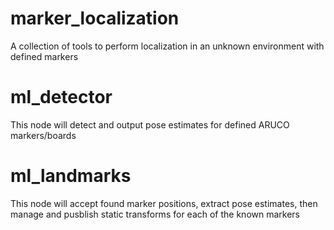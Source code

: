 # marker_localization
A collection of tools to perform localization in an unknown environment with defined markers

# ml_detector
This node will detect and output pose estimates for defined ARUCO markers/boards

# ml_landmarks
This node will accept found marker positions, extract pose estimates, then manage and pusblish static transforms for each of the known markers
